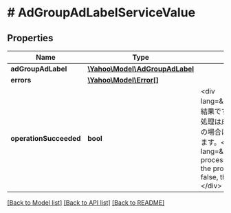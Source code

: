 # # AdGroupAdLabelServiceValue

## Properties

Name | Type | Description | Notes
------------ | ------------- | ------------- | -------------
**adGroupAdLabel** | [**\Yahoo\Model\AdGroupAdLabel**](AdGroupAdLabel.md) |  | [optional] 
**errors** | [**\Yahoo\Model\Error[]**](Error.md) |  | [optional] 
**operationSucceeded** | **bool** | &lt;div lang&#x3D;\&quot;ja\&quot;&gt;処理結果です。trueの場合は、処理は成功しました。falseの場合は処理が失敗しています。&lt;/div&gt;&lt;div lang&#x3D;\&quot;en\&quot;&gt;The process results. If true, the process succeeded. If false, the process failed.&lt;/div&gt; | [optional] 

[[Back to Model list]](../../README.md#documentation-for-models) [[Back to API list]](../../README.md#documentation-for-api-endpoints) [[Back to README]](../../README.md)



